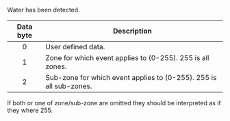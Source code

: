 Water has been detected.

 | Data byte | Description | 
 | :---------: | ----------- | 
 | 0 | User defined data. | 
 | 1 | Zone for which event applies to (0-255). 255 is all zones.         | 
 | 2 | Sub-zone for which event applies to (0-255). 255 is all sub-zones. | 

If both or one of zone/sub-zone are omitted they should be interpreted as if they where 255.

